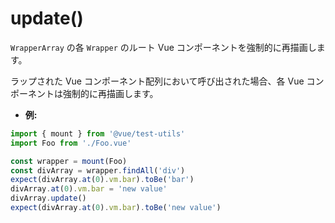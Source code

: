 # update()

`WrapperArray` の各 `Wrapper` のルート Vue コンポーネントを強制的に再描画します。

ラップされた Vue コンポーネント配列において呼び出された場合、各 Vue コンポーネントは強制的に再描画します。

- **例:**

```js
import { mount } from '@vue/test-utils'
import Foo from './Foo.vue'

const wrapper = mount(Foo)
const divArray = wrapper.findAll('div')
expect(divArray.at(0).vm.bar).toBe('bar')
divArray.at(0).vm.bar = 'new value'
divArray.update()
expect(divArray.at(0).vm.bar).toBe('new value')
```
